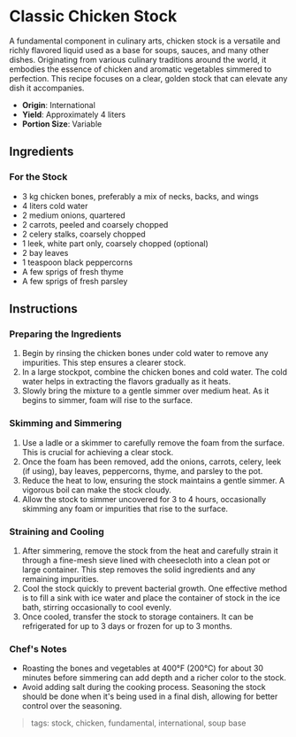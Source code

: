 # Classic Chicken Stock

A fundamental component in culinary arts, chicken stock is a versatile and richly flavored liquid used as a base for soups, sauces, and many other dishes. Originating from various culinary traditions around the world, it embodies the essence of chicken and aromatic vegetables simmered to perfection. This recipe focuses on a clear, golden stock that can elevate any dish it accompanies.

- **Origin**: International
- **Yield**: Approximately 4 liters
- **Portion Size**: Variable

## Ingredients

### For the Stock
- 3 kg chicken bones, preferably a mix of necks, backs, and wings
- 4 liters cold water
- 2 medium onions, quartered
- 2 carrots, peeled and coarsely chopped
- 2 celery stalks, coarsely chopped
- 1 leek, white part only, coarsely chopped (optional)
- 2 bay leaves
- 1 teaspoon black peppercorns
- A few sprigs of fresh thyme
- A few sprigs of fresh parsley

## Instructions

### Preparing the Ingredients
1. Begin by rinsing the chicken bones under cold water to remove any impurities. This step ensures a clearer stock.
2. In a large stockpot, combine the chicken bones and cold water. The cold water helps in extracting the flavors gradually as it heats.
3. Slowly bring the mixture to a gentle simmer over medium heat. As it begins to simmer, foam will rise to the surface.

### Skimming and Simmering
1. Use a ladle or a skimmer to carefully remove the foam from the surface. This is crucial for achieving a clear stock.
2. Once the foam has been removed, add the onions, carrots, celery, leek (if using), bay leaves, peppercorns, thyme, and parsley to the pot.
3. Reduce the heat to low, ensuring the stock maintains a gentle simmer. A vigorous boil can make the stock cloudy.
4. Allow the stock to simmer uncovered for 3 to 4 hours, occasionally skimming any foam or impurities that rise to the surface.

### Straining and Cooling
1. After simmering, remove the stock from the heat and carefully strain it through a fine-mesh sieve lined with cheesecloth into a clean pot or large container. This step removes the solid ingredients and any remaining impurities.
2. Cool the stock quickly to prevent bacterial growth. One effective method is to fill a sink with ice water and place the container of stock in the ice bath, stirring occasionally to cool evenly.
3. Once cooled, transfer the stock to storage containers. It can be refrigerated for up to 3 days or frozen for up to 3 months.

### Chef's Notes
- Roasting the bones and vegetables at 400°F (200°C) for about 30 minutes before simmering can add depth and a richer color to the stock.
- Avoid adding salt during the cooking process. Seasoning the stock should be done when it's being used in a final dish, allowing for better control over the seasoning.

> tags: stock, chicken, fundamental, international, soup base